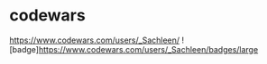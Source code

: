 # codewars

https://www.codewars.com/users/_Sachleen/
![badge]https://www.codewars.com/users/_Sachleen/badges/large
